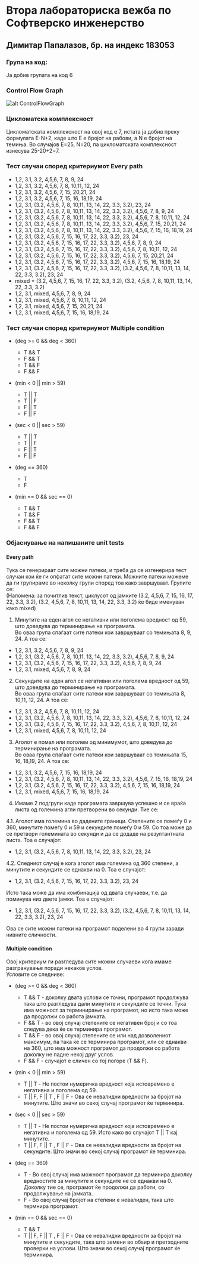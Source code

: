 # Втора лабораториска вежба по Софтверско инженерство

## Димитар Папалазов, бр. на индекс 183053

### Група на код: 

Ја добив групата на код 6

###  Control Flow Graph

![alt ControlFlowGraph](https://github.com/dimitar-papalazov/SI_lab2_183053/blob/master/img/CFG_183053.png)

### Цикломатска комплексност

Цикломатската комплексност на овој код е 7, истата ја добив преку формулата E-N+2, каде што E е бројот на рабови, а N е бројот на темиња. Во случајoв E=25, N=20, па цикломатската комплексност изнесува 25-20+2=7.

### Тест случаи според критериумот Every path 

* 1,2, 3.1, 3.2, 4,5,6, 7, 8, 9, 24  
* 1,2, 3.1, 3.2, 4,5,6, 7, 8, 10,11, 12, 24  
* 1,2, 3.1, 3.2, 4,5,6, 7, 15, 20,21, 24  
* 1,2, 3.1, 3.2, 4,5,6, 7, 15, 16, 18,19, 24  
* 1,2, 3.1, (3.2, 4,5,6, 7, 8, 10,11, 13, 14, 22, 3.3, 3.2), 23, 24  
* 1,2, 3.1, (3.2, 4,5,6, 7, 8, 10,11, 13, 14, 22, 3.3, 3.2), 4,5,6, 7, 8, 9, 24  
* 1,2, 3.1, (3.2, 4,5,6, 7, 8, 10,11, 13, 14, 22, 3.3, 3.2), 4,5,6, 7, 8, 10,11, 12, 24  
* 1,2, 3.1, (3.2, 4,5,6, 7, 8, 10,11, 13, 14, 22, 3.3, 3.2), 4,5,6, 7, 15, 20,21, 24  
* 1,2, 3.1, (3.2, 4,5,6, 7, 8, 10,11, 13, 14, 22, 3.3, 3.2), 4,5,6, 7, 15, 16, 18,19, 24  
* 1,2, 3.1, (3.2, 4,5,6, 7, 15, 16, 17, 22, 3.3, 3.2), 23, 24  
* 1,2, 3.1, (3.2, 4,5,6, 7, 15, 16, 17, 22, 3.3, 3.2), 4,5,6, 7, 8, 9, 24  
* 1,2, 3.1, (3.2, 4,5,6, 7, 15, 16, 17, 22, 3.3, 3.2), 4,5,6, 7, 8, 10,11, 12, 24  
* 1,2, 3.1, (3.2, 4,5,6, 7, 15, 16, 17, 22, 3.3, 3.2), 4,5,6, 7, 15, 20,21, 24  
* 1,2, 3.1, (3.2, 4,5,6, 7, 15, 16, 17, 22, 3.3, 3.2), 4,5,6, 7, 15, 16, 18,19, 24  
* 1,2, 3.1, (3.2, 4,5,6, 7, 15, 16, 17, 22, 3.3, 3.2), (3.2, 4,5,6, 7, 8, 10,11, 13, 14, 22, 3.3, 3.2), 23, 24  
* mixed = (3.2, 4,5,6, 7, 15, 16, 17, 22, 3.3, 3.2), (3.2, 4,5,6, 7, 8, 10,11, 13, 14, 22, 3.3, 3.2)  
* 1,2, 3.1, mixed, 4,5,6, 7, 8, 9, 24  
* 1,2, 3.1, mixed, 4,5,6, 7, 8, 10,11, 12, 24  
* 1,2, 3.1, mixed, 4,5,6, 7, 15, 20,21, 24  
* 1,2, 3.1, mixed, 4,5,6, 7, 15, 16, 18,19, 24  

### Тест случаи според критериумот Multiple condition

* (deg >= 0 && deg < 360)
  * T && T
  * F && T
  * T && F
  * F && F  


* (min < 0 || min > 59)
  * T || T  
  * T || F
  * F || T
  * F || F  
  
  
* (sec < 0 || sec > 59)
  * T || T  
  * T || F
  * F || T
  * F || F  
  
  
* (deg == 360)
  * T
  * F
  
  
* (min == 0 && sec == 0)
  * T && T
  * T && F
  * F && T
  * F && F  

### Објаснување на напишаните unit tests

#### Every path
Тука се генерираат сите можни патеки, и треба да се изгенерира тест случаи кои ќе ги опфатат сите можни патеки. Можните патеки можеме да ги групираме во неколку групи според тоа како завршуваат. Групите се:   
(Напомена: за почитлив текст, циклусот од јамките (3.2, 4,5,6, 7, 15, 16, 17, 22, 3.3, 3.2), (3.2, 4,5,6, 7, 8, 10,11, 13, 14, 22, 3.3, 3.2) ќе биде именуван како mixed)  

1. Минутите на еден агол се негативни или поголема вредност од 59, што доведува до терминирање на програмата.  
Во оваа група спаѓаат сите патеки кои завршуваат со темињата 8, 9, 24. А тоа се:  
* 1,2, 3.1, 3.2, 4,5,6, 7, 8, 9, 24  
* 1,2, 3.1, (3.2, 4,5,6, 7, 8, 10,11, 13, 14, 22, 3.3, 3.2), 4,5,6, 7, 8, 9, 24
* 1,2, 3.1, (3.2, 4,5,6, 7, 15, 16, 17, 22, 3.3, 3.2), 4,5,6, 7, 8, 9, 24   
* 1,2, 3.1, mixed, 4,5,6, 7, 8, 9, 24  


2. Секундите на еден агол се негативни или поголема вредност од 59, што доведува до терминирање на програмата.  
Во оваа група спаѓаат сите патеки кои завршуваат со темињата 8, 10,11, 12, 24. А тоа се:  
* 1,2, 3.1, 3.2, 4,5,6, 7, 8, 10,11, 12, 24  
* 1,2, 3.1, (3.2, 4,5,6, 7, 8, 10,11, 13, 14, 22, 3.3, 3.2), 4,5,6, 7, 8, 10,11, 12, 24  
* 1,2, 3.1, (3.2, 4,5,6, 7, 15, 16, 17, 22, 3.3, 3.2), 4,5,6, 7, 8, 10,11, 12, 24  
* 1,2, 3.1, mixed, 4,5,6, 7, 8, 10,11, 12, 24   

3. Аголот е помал или поголем од минимумот, што доведува до терминирање на програмата.  
Во оваа група спаѓаат сите патеки кои завршуваат со темињата 15, 16, 18,19, 24. А тоа се:  
* 1,2, 3.1, 3.2, 4,5,6, 7, 15, 16, 18,19, 24  
* 1,2, 3.1, (3.2, 4,5,6, 7, 8, 10,11, 13, 14, 22, 3.3, 3.2), 4,5,6, 7, 15, 16, 18,19, 24  
* 1,2, 3.1, (3.2, 4,5,6, 7, 15, 16, 17, 22, 3.3, 3.2), 4,5,6, 7, 15, 16, 18,19, 24  
* 1,2, 3.1, mixed, 4,5,6, 7, 15, 16, 18,19, 24  

4. Имаме 2 подгрупи каде програмата завршува успешно и се враќа листа од големина агли претворени во секунди. Тие се:  

4.1. Аголот има големина во дадените граници. Степените се помеѓу 0 и 360, минутите помеѓу 0 и 59 и секундите помеѓу 0 и 59. Со тоа може да се претвори големината во секунди и да се додаде на резултантната листа. Тоа е случајот:  
* 1,2, 3.1, (3.2, 4,5,6, 7, 8, 10,11, 13, 14, 22, 3.3, 3.2), 23, 24  

4.2. Следниот случај е кога аголот има големина од 360 степени, а минутите и секундите се еднакви на 0. Тоа е случајот:    
* 1,2, 3.1, (3.2, 4,5,6, 7, 15, 16, 17, 22, 3.3, 3.2), 23, 24  

Исто така може да има комбинација од двата случаеви, т.е. да поминува низ двете јамки. Тоа е случајот:  
* 1,2, 3.1, (3.2, 4,5,6, 7, 15, 16, 17, 22, 3.3, 3.2), (3.2, 4,5,6, 7, 8, 10,11, 13, 14, 22, 3.3, 3.2), 23, 24  

Ова се сите можни патеки на програмот поделени во 4 групи заради нивните сличности.  

#### Multiple condition
Овој критериум ги разгледува сите можни случаеви кога имаме разгранување поради некаков услов.  
Условите се следниве:  

* (deg >= 0 && deg < 360)
  * T && T - доколку двата услови се точни, програмот продолжува така што разгледува дали минутите и секундите се точни. Тука има можност за терминирање на програмот, но исто така може да продолжи со работа јамката.  
  * F && T - во овој случај степените се негативен број и со тоа следува дека ќе се терминира програмот.  
  * T && F - во овој случај степените се или над дозволениот максимум, па така ќе се терминира програмот, или се еднакви на 360, што има можност програмот да продолжи со работа доколку не падне некој друг услов.  
  * F && F - случајот е сличен со тој погоре (T && F).  


* (min < 0 || min > 59)
  * T || T - Не постои нумеричка вредност која истовремено е негативна и поголема од 59.    
  * T || F, F || T , F || F - Ова се невалидни вредности за бројот на минутите. Што значи во секој случај програмот ќе терминира.  
  
  
* (sec < 0 || sec > 59)
  * T || T - Не постои нумеричка вредност која истовремено е негативна и поголема од 59. Исто како во случајот T || T кај минутите.  
  * T || F, F || T , F || F - Ова се невалидни вредности за бројот на секундите. Што значи во секој случај програмот ќе терминира.  
  
  
* (deg == 360)
  * T - Во овој случај има можност програмот да терминира доколку вредностите за минутите и секундите не се еднакви на 0. Доколку тие се, програмот ќе продолжи да работи, со продолжување на јамката.
  * F - Во овој случај бројот на степени е невалиден, така што термнира програмот.
  
  
* (min == 0 && sec == 0)
  * T && T
  * T || F, F || T , F || F - Ова се невалидни вредности за бројот на минутите и секундите, така што земени во обѕир и претходните проверки на услови. Што значи во секој случај програмот ќе терминира.  
